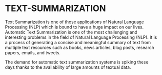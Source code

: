 # TEXT-SUMMARIZATION
Text Summarization is one of those applications of Natural Language Processing (NLP) which is bound to have a huge impact on our lives.
Automatic Text Summarization is one of the most challenging and interesting problems in the field of Natural Language Processing (NLP). It is a process of generating a concise and meaningful summary of text from multiple text resources such as books, news articles, blog posts, research papers, emails, and tweets.

The demand for automatic text summarization systems is spiking these days thanks to the availability of large amounts of textual data.
